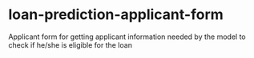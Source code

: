 # loan-prediction-applicant-form
Applicant form for getting applicant information needed by the model to check if he/she is eligible for the loan
